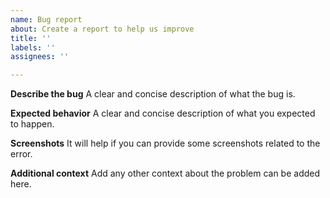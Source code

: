 ```yaml
---
name: Bug report
about: Create a report to help us improve
title: ''
labels: ''
assignees: ''

---
```


**Describe the bug**
A clear and concise description of what the bug is.

**Expected behavior**
A clear and concise description of what you expected to happen.

**Screenshots**
It will help if you can provide some screenshots related to the error.

**Additional context**
Add any other context about the problem can be added here.
